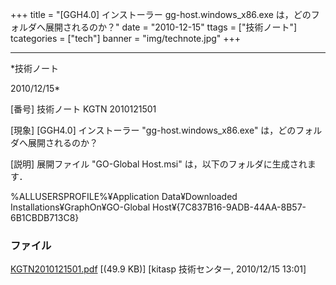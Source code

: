 ﻿+++
title = "[GGH4.0] インストーラー gg-host.windows_x86.exe は，どのフォルダへ展開されるのか？"
date = "2010-12-15"
ttags = ["技術ノート"]
tcategories = ["tech"]
banner = "img/technote.jpg"
+++

-----------------------------------------------------------------------------------------------------------------------------

*技術ノート

2010/12/15*


[番号]
技術ノート KGTN 2010121501

[現象]
[GGH4.0] インストーラー "gg-host.windows_x86.exe"
は，どのフォルダへ展開されるのか？

[説明]
展開ファイル "GO-Global Host.msi" は，以下のフォルダに生成されます．

%ALLUSERSPROFILE%¥Application Data¥Downloaded
Installations¥GraphOn¥GO-Global
Host¥{7C837B16-9ADB-44AA-8B57-6B1CBDB713C8}


### ファイル





[KGTN2010121501.pdf](http://techreport.kitasp.net/attachments/download/427/KGTN2010121501.pdf)
 [(49.9 KB)] [kitasp 技術センター, 2010/12/15
13:01]
